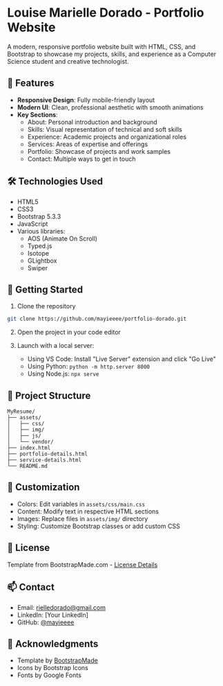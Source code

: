 # Louise Marielle Dorado - Portfolio Website

A modern, responsive portfolio website built with HTML, CSS, and Bootstrap to showcase my projects, skills, and experience as a Computer Science student and creative technologist.

## 🌟 Features

- **Responsive Design**: Fully mobile-friendly layout
- **Modern UI**: Clean, professional aesthetic with smooth animations
- **Key Sections**:
  - About: Personal introduction and background
  - Skills: Visual representation of technical and soft skills
  - Experience: Academic projects and organizational roles
  - Services: Areas of expertise and offerings
  - Portfolio: Showcase of projects and work samples
  - Contact: Multiple ways to get in touch

## 🛠️ Technologies Used

- HTML5
- CSS3
- Bootstrap 5.3.3
- JavaScript
- Various libraries:
  - AOS (Animate On Scroll)
  - Typed.js
  - Isotope
  - GLightbox
  - Swiper

## 🚀 Getting Started

1. Clone the repository
```bash
git clone https://github.com/mayieeee/portfolio-dorado.git
```

2. Open the project in your code editor

3. Launch with a local server:
   - Using VS Code: Install "Live Server" extension and click "Go Live"
   - Using Python: `python -m http.server 8000`
   - Using Node.js: `npx serve`

## 📂 Project Structure

```
MyResume/
├── assets/
│   ├── css/
│   ├── img/
│   ├── js/
│   └── vendor/
├── index.html
├── portfolio-details.html
├── service-details.html
└── README.md
```

## 🎨 Customization

- Colors: Edit variables in `assets/css/main.css`
- Content: Modify text in respective HTML sections
- Images: Replace files in `assets/img/` directory
- Styling: Customize Bootstrap classes or add custom CSS

## 📝 License

Template from BootstrapMade.com - [License Details](https://bootstrapmade.com/license/)

## 📫 Contact

- Email: rielledorado@gmail.com
- LinkedIn: [Your LinkedIn]
- GitHub: [@mayieeee](https://github.com/mayieeee)

## 🙏 Acknowledgments

- Template by [BootstrapMade](https://bootstrapmade.com/)
- Icons by Bootstrap Icons
- Fonts by Google Fonts